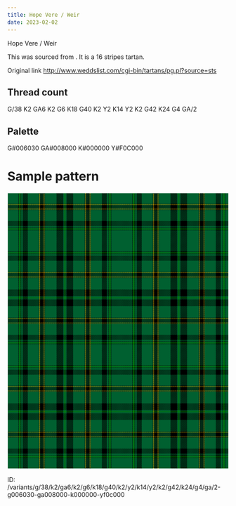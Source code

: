 ```yaml
---
title: Hope Vere / Weir
date: 2023-02-02
---
```

Hope Vere / Weir

This was sourced from <no value>.  It is a 16 stripes tartan.

Original link http://www.weddslist.com/cgi-bin/tartans/pg.pl?source=sts

## Thread count
G/38 K2 GA6 K2 G6 K18 G40 K2 Y2 K14 Y2 K2 G42 K24 G4 GA/2

## Palette
G#006030 GA#008000 K#000000 Y#F0C000

# Sample pattern

![Tartan detail](tartan.png "G/38 K2 GA6 K2 G6 K18 G40 K2 Y2 K14 Y2 K2 G42 K24 G4 GA/2 tartan")

ID: /variants/g/38/k2/ga6/k2/g6/k18/g40/k2/y2/k14/y2/k2/g42/k24/g4/ga/2-g006030-ga008000-k000000-yf0c000